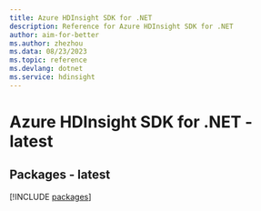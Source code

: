```yaml
---
title: Azure HDInsight SDK for .NET
description: Reference for Azure HDInsight SDK for .NET
author: aim-for-better
ms.author: zhezhou
ms.data: 08/23/2023
ms.topic: reference
ms.devlang: dotnet
ms.service: hdinsight
---
```

# Azure HDInsight SDK for .NET - latest
## Packages - latest
[!INCLUDE [packages](hdinsight-index.md)]